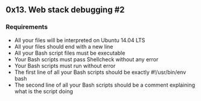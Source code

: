 ## 0x13. Web stack debugging #2

### Requirements

- All your files will be interpreted on Ubuntu 14.04 LTS
- All your files should end with a new line
- All your Bash script files must be executable
- Your Bash scripts must pass Shellcheck without any error
- Your Bash scripts must run without error
- The first line of all your Bash scripts should be exactly #!/usr/bin/env bash
- The second line of all your Bash scripts should be a comment explaining what is the script doing
